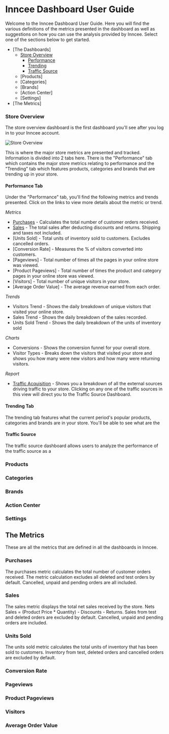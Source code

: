 # Inncee Dashboard User Guide
Welcome to the Inncee Dashboard User Guide. Here you will find the various definitions of the metrics presented in the dashboard as well as suggestions on how you can use the analysis provided by Inncee. Select one of the sections below to get started.

* [The Dashboards]
	* [Store Overview](https://github.com/inncee/docs/tree/master/User%20Guides#store-overview)
		* [Performance](https://github.com/inncee/docs/tree/master/User%20Guides#performance-tab)
		* [Trending](https://github.com/inncee/docs/tree/master/User%20Guides#trending-tab)
		* [Traffic Source](https://github.com/inncee/docs/tree/master/User%20Guides#traffic-source)
	* [Products]
	* [Categories]
	* [Brands]
	* [Action Center]
	* [Settings]
* [The Metrics]

### Store Overview
The store overview dashboard is the first dashboard you'll see after you log in to your Inncee account. 

![Store Overview](https://shopify.inncee.com/images/dashboard/inncee-store-overview-short.png)

This is where the major store metrics are presented and tracked. Information is divided into 2 tabs here. There is the "Performance" tab which contains the major store metrics relating to performance and the "Trending" tab which features products, categories and brands that are trending up in your store.

#### Performance Tab
Under the "Performance" tab, you'll find the following metrics and trends presented. Click on the links to view more details about the metric or trend.

*Metrics*
* [Purchases](https://github.com) - Calculates the total number of customer orders received.
* [Sales]() - The total sales after deducting discounts and returns. Shipping and taxes not included.
* [Units Sold] - Total units of inventory sold to customers. Excludes cancelled orders.
* [Conversion Rate] - Measures the % of visitors converted into customers.
* [Pageviews] - Total number of times all the pages in your online store was viewed.
* [Product Pageviews] - Total number of times the product and category pages in your online store was viewed.
* [Visitors] - Total number of unique visitors in your store.
* [Average Order Value] - The average revenue earned from each order.

*Trends*
* Visitors Trend - Shows the daily breakdown of unique visitors that visited your online store.
* Sales Trend - Shows the daily breakdown of the sales recorded.
* Units Sold Trend - Shows the daily breakdown of the units of inventory sold

*Charts*
* Conversions - Shows the conversion funnel for your overall store.
* Visitor Types - Breaks down the visitors that visited your store and shows you how many were new visitors and how many were returning visitors.

*Report*
* [Traffic Acquisition](https://github.com/inncee/docs/tree/master/User%20Guides#traffic-source) - Shows you a breakdown of all the external sources driving traffic to your store. Clicking on any one of the traffic sources in this view will direct you to the Traffic Source Dashboard. 

#### Trending Tab
The trending tab features what the current period's popular products, categories and brands are in your store. You'll be able to see what are the 

#### Traffic Source
The traffic source dashboard allows users to analyze the performance of the traffic source as a 

### Products

### Categories

### Brands

### Action Center

### Settings

## The Metrics
These are all the metrics that are defined in all the dashboards in Inncee.

### Purchases
The purchases metric calculates the total number of customer orders received. The metric calculation excludes all deleted and test orders by default. Cancelled, unpaid and pending orders are all included.

### Sales
The sales metric displays the total net sales received by the store. Nets Sales = (Product Price * Quantity) - Discounts - Returns. Sales from test and deleted orders are excluded by default. Cancelled, unpaid and pending orders are included.

### Units Sold
The units sold metric calculates the total units of inventory that has been sold to customers. Inventory from test, deleted orders and cancelled orders are excluded by default. 

### Conversion Rate

### Pageviews

### Product Pageviews

### Visitors

### Average Order Value
